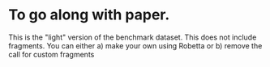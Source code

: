 # To go along with paper.

This is the "light" version of the benchmark dataset. This does not include fragments. You can either a) make your own using Robetta or b) remove the call for custom fragments
